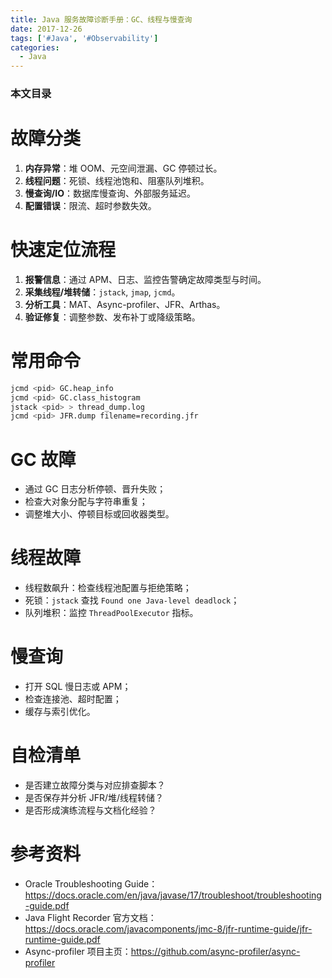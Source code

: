 ```yaml
---
title: Java 服务故障诊断手册：GC、线程与慢查询
date: 2017-12-26
tags: ['#Java', '#Observability']
categories:
  - Java
---
```


### 本文目录
<!-- toc -->

# 故障分类
1. **内存异常**：堆 OOM、元空间泄漏、GC 停顿过长。
2. **线程问题**：死锁、线程池饱和、阻塞队列堆积。
3. **慢查询/IO**：数据库慢查询、外部服务延迟。
4. **配置错误**：限流、超时参数失效。

# 快速定位流程
1. **报警信息**：通过 APM、日志、监控告警确定故障类型与时间。
2. **采集线程/堆转储**：`jstack`, `jmap`, `jcmd`。
3. **分析工具**：MAT、Async-profiler、JFR、Arthas。
4. **验证修复**：调整参数、发布补丁或降级策略。

# 常用命令
```bash
jcmd <pid> GC.heap_info
jcmd <pid> GC.class_histogram
jstack <pid> > thread_dump.log
jcmd <pid> JFR.dump filename=recording.jfr
```

# GC 故障
- 通过 GC 日志分析停顿、晋升失败；
- 检查大对象分配与字符串重复；
- 调整堆大小、停顿目标或回收器类型。

# 线程故障
- 线程数飙升：检查线程池配置与拒绝策略；
- 死锁：`jstack` 查找 `Found one Java-level deadlock`；
- 队列堆积：监控 `ThreadPoolExecutor` 指标。

# 慢查询
- 打开 SQL 慢日志或 APM；
- 检查连接池、超时配置；
- 缓存与索引优化。

# 自检清单
- 是否建立故障分类与对应排查脚本？
- 是否保存并分析 JFR/堆/线程转储？
- 是否形成演练流程与文档化经验？

# 参考资料
- Oracle Troubleshooting Guide：https://docs.oracle.com/en/java/javase/17/troubleshoot/troubleshooting-guide.pdf
- Java Flight Recorder 官方文档：https://docs.oracle.com/javacomponents/jmc-8/jfr-runtime-guide/jfr-runtime-guide.pdf
- Async-profiler 项目主页：https://github.com/async-profiler/async-profiler
